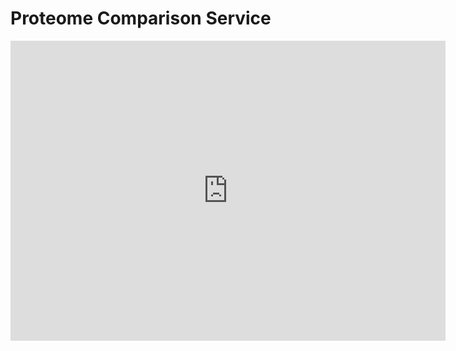 # Proteome Comparison Service


<iframe width="696" height="480" src="https://www.youtube.com/watch?v=sozy1mJh1EI" frameborder="0" allow="autoplay; encrypted-media" allowfullscreen></iframe>

